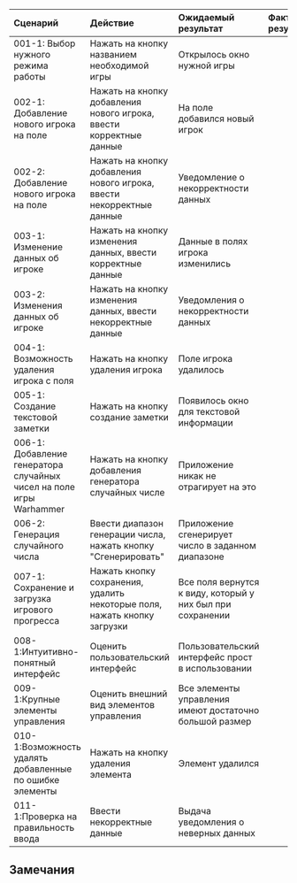 |Сценарий|Действие|Ожидаемый результат|Фактический результат| Оценка|
|:---|:---|:---|:---|:---|
|001-1: Выбор нужного режима работы| Нажать на кнопку названием необходимой игры| Открылось окно нужной игры|||
|002-1: Добавление нового игрока на поле|Нажать на кнопку добавления нового игрока, ввести корректные данные|На поле добавился новый игрок|||
|002-2: Добавление нового игрока на поле| Нажать на кнопку добавления нового игрока, ввести некорректные данные|Уведомление о некорректности данных|||
|003-1: Изменение данных об игроке| Нажать на кнопку изменения данных, ввести корректные данные |Данные в полях игрока изменились|||
|003-2: Изменения данных об игроке| Нажать на кнопку изменения данных, ввести некорректные данные|Уведомления о некорректности данных|||
|004-1: Возможность удаления игрока с поля| Нажать на кнопку удаления игрока |Поле игрока удалилось|||
|005-1: Создание текстовой заметки| Нажать на кнопку создание заметки|Появилось окно для текстовой информации|||
|006-1: Добавление генератора случайных чисел на поле игры Warhammer| Нажать на кнопку добавления генератора случайных числе|Приложение никак не отрагирует на это|||
|006-2: Генерация случайного числа| Ввести диапазон генерации числа, нажать кнопку "Сгенерировать"|Приложение сгенерирует число в заданном диапазоне|||
|007-1: Сохранение и загрузка игрового прогресса|Нажать кнопку сохранения, удалить некоторые поля, нажать кнопку загрузки|Все поля вернутся к виду, который у них был при сохранении|||
|008-1:Интуитивно-понятный интерфейс|Оценить пользовательский интерфейс|Пользовательский интерфейс прост в использовании|||
|009-1:Крупные элементы управления|Оценить внешний вид элементов управления|Все элементы управления имеют достаточно большой размер|||
|010-1:Возможность удалять добавленные по ошибке элементы|Нажать на кнопку удаления элемента|Элемент удалился|||
|011-1:Проверка на правильность ввода|Ввести некорректные данные|Выдача уведомления о неверных данных|||



## Замечания

